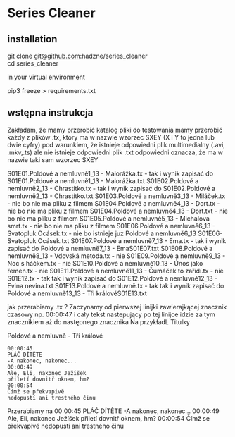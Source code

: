 # Series Cleaner

## installation

git clone git@github.com:hadzne/series_cleaner  
cd series_cleaner  

in your virtual environment

pip3 freeze > requirements.txt

## wstępna instrukcja
Zakładam, że mamy przerobić katalog pliki do testowania
mamy przerobić każdy z plików .tx, który ma w nazwie wzorzec SXEY (X i Y to jedna lub dwie cyfry) pod warunkiem, że istnieje odpowiedni plik multimedialny (.avi, .mkv,.ts) ale nie istnieje odpowiedni plik .txt
odpowiedni oznacza, że ma w nazwie taki sam wzorzec SXEY

S01E01.Poldové a nemluvně1_13 - Malorážka.tx  - tak i wynik zapisać do S01E01.Poldové a nemluvně1_13 - Malorážka.txt
S01E02.Poldové a nemluvně2_13 - Chrastítko.tx	- tak i wynik zapisać do S01E02.Poldové a nemluvně2_13 - Chrastítko.txt
S01E03.Poldové a nemluvně3_13 - Miláček.tx 	- nie bo nie ma pliku z filmem
S01E04.Poldové a nemluvně4_13 - Dort.tx		- nie bo nie ma pliku z filmem
S01E04.Poldové a nemluvně4_13 - Dort.txt	- nie bo nie ma pliku z filmem
S01E05.Poldové a nemluvně5_13 - Michalova smrt.tx	- nie bo nie ma pliku z filmem
S01E06.Poldové a nemluvně6_13 - Svatopluk Ocásek.tx - nie bo istnieje juz Poldové a nemluvně6_13 S01E06- Svatopluk Ocásek.txt
S01E07.Poldové a nemluvně7_13 - Ema.tx	- tak i wynik zapisać do Poldové a nemluvně7_13 - EmaS01E07.txt
S01E08.Poldové a nemluvně8_13 - Vdovská metoda.tx	- nie
S01E09.Poldové a nemluvně9_13 - Noc s háčkem.tx		 - nie
S01E10.Poldové a nemluvně10_13 - Únos jako řemen.tx	- nie
S01E11.Poldové a nemluvně11_13 - Čumáček to zařídí.tx 	- nie
S01E12.tx - tak tak i wynik zapisać do S01E12.Poldové a nemluvně12_13 - Evina nevina.txt
S01E13.Poldové a nemluvně.tx  - tak tak i wynik zapisać do Poldové a nemluvně13_13 - Tři královéS01E13.txt


jak przerabiamy .tx ?
Zaczynamy od pierwszej linijki zawierajkącej znacznik czasowy np. 00:00:47
i cały tekst nastepujący po tej linijce idzie za tym znacznikiem aż do następnego znacznika 
Na przykładL
    Titulky

Poldové a nemluvně - Tři králové

    00:00:45
    PLÁČ DÍTĚTE
    -A nakonec, nakonec...
    00:00:49
    Ale, Eli, nakonec Ježíšek
    přiletí dovnitř oknem, hm?
    00:00:54
    Čímž se překvapivě
    nedopustí ani trestného činu

Przerabiamy na 
00:00:45  PLÁČ DÍTĚTE -A nakonec, nakonec...
00:00:49  Ale, Eli, nakonec Ježíšek přiletí dovnitř oknem, hm?
00:00:54  Čímž se překvapivě nedopustí ani trestného činu